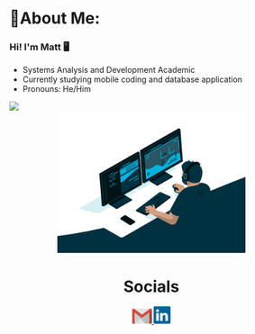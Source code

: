 <div>
    <h1>🌠About Me:</h1>
</div>

### Hi! I'm Matt 🖥️

-  Systems Analysis and Development Academic
-  Currently studying mobile coding and database application
-  Pronouns: He/Him

<div>
    <img height="180em" src="https://github-readme-stats.vercel.app/api?username=harutetsuh&rank_icon=github&theme=dracula"/>
</div>

<div align="center"> 
    <div style="display: inline-block">
        <img align="left" width="auto" height="250" alt="coding-time" src="./gif/code.gif">
</div>
</div>

<div align="center">  
    <h1 align="center">Socials</h1>
       <a href = "mailto: mtelles422@gmail.com">
          <img width="35" src="./svg/gmail.svg">
        </a>
        <a href = "https://www.linkedin.com/in/mtell-es/">
          <img width="30" src="./svg/linkedin.svg">
        </a>
</div>
